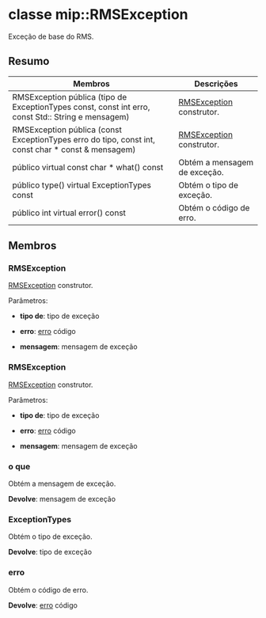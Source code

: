 # <a name="class-miprmsexception"></a>classe mip::RMSException 
Exceção de base do RMS.
  
## <a name="summary"></a>Resumo
 Membros                        | Descrições                                
--------------------------------|---------------------------------------------
 RMSException pública (tipo de ExceptionTypes const, const int erro, const Std:: String e mensagem)  |  [RMSException](class_mip_rmsexception.md) construtor.
 RMSException pública (const ExceptionTypes erro do tipo, const int, const char * const & mensagem)  |  [RMSException](class_mip_rmsexception.md) construtor.
 público virtual const char * what() const  |  Obtém a mensagem de exceção.
 público type() virtual ExceptionTypes const  |  Obtém o tipo de exceção.
 público int virtual error() const  |  Obtém o código de erro.
  
## <a name="members"></a>Membros
  
### <a name="rmsexception"></a>RMSException
[RMSException](class_mip_rmsexception.md) construtor.

Parâmetros:  
* **tipo de**: tipo de exceção 


* **erro**: [erro](class_mip_error.md) código 


* **mensagem**: mensagem de exceção


  
### <a name="rmsexception"></a>RMSException
[RMSException](class_mip_rmsexception.md) construtor.

Parâmetros:  
* **tipo de**: tipo de exceção 


* **erro**: [erro](class_mip_error.md) código 


* **mensagem**: mensagem de exceção


  
### <a name="what"></a>o que
Obtém a mensagem de exceção.

  
**Devolve**: mensagem de exceção
  
### <a name="exceptiontypes"></a>ExceptionTypes
Obtém o tipo de exceção.

  
**Devolve**: tipo de exceção
  
### <a name="error"></a>erro
Obtém o código de erro.

  
**Devolve**: [erro](class_mip_error.md) código